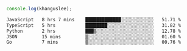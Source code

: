 ```js
console.log(khanguslee);
```

<!--START_SECTION:waka-->

```txt
JavaScript   8 hrs 7 mins    █████████████░░░░░░░░░░░░   51.71 %
TypeScript   5 hrs           ████████░░░░░░░░░░░░░░░░░   31.82 %
Python       2 hrs           ███▒░░░░░░░░░░░░░░░░░░░░░   12.78 %
JSON         15 mins         ▒░░░░░░░░░░░░░░░░░░░░░░░░   01.60 %
Go           7 mins          ▒░░░░░░░░░░░░░░░░░░░░░░░░   00.76 %
```

<!--END_SECTION:waka-->

<!--
**khanguslee/khanguslee** is a ✨ _special_ ✨ repository because its `README.md` (this file) appears on your GitHub profile.

Here are some ideas to get you started:

- 🔭 I’m currently working on ...
- 🌱 I’m currently learning ...
- 👯 I’m looking to collaborate on ...
- 🤔 I’m looking for help with ...
- 💬 Ask me about ...
- 📫 How to reach me: ...
- 😄 Pronouns: ...
- ⚡ Fun fact: ...
-->

